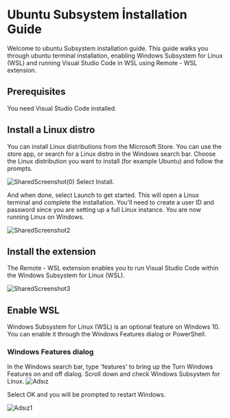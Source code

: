 # Ubuntu Subsystem İnstallation Guide
Welcome to ubuntu Subsystem installation guide. This guide walks you through ubuntu terminal installation, enabling Windows Subsystem for Linux (WSL) and running Visual Studio Code in WSL using Remote - WSL extension.

## Prerequisites
You need Visual Studio Code installed.

## Install a Linux distro
You can install Linux distributions from the Microsoft Store. You can use the store app, or search for a Linux distro in the Windows search bar. Choose the Linux distribution you want to install (for example Ubuntu) and follow the prompts.

![SharedScreenshot(0)](https://user-images.githubusercontent.com/90481141/146905824-a48ea7bc-61cc-4385-97e5-c4f9b313a90b.jpg)
Select Install.

And when done, select Launch to get started. This will open a Linux terminal and complete the installation. You'll need to create a user ID and password since you are setting up a full Linux instance. You are now running Linux on Windows.

![SharedScreenshot2](https://user-images.githubusercontent.com/90481141/146905879-f837355c-1350-4628-984b-efea503d10e4.jpg)

## Install the extension
The Remote - WSL extension enables you to run Visual Studio Code within the Windows Subsystem for Linux (WSL).

![SharedScreenshot3](https://user-images.githubusercontent.com/90481141/146905911-5a348c52-5732-4b11-861c-27231e9a5e7a.jpg)
## Enable WSL
Windows Subsystem for Linux (WSL) is an optional feature on Windows 10. You can enable it through the Windows Features dialog or PowerShell.
### Windows Features dialog
In the Windows search bar, type 'features' to bring up the Turn Windows Features on and off dialog. Scroll down and check Windows Subsystem for Linux.
![Adsız](https://user-images.githubusercontent.com/90481141/146906134-fb2751d3-b044-4f20-819a-ec70e0839147.png)

Select OK and you will be prompted to restart Windows.

![Adsız1](https://user-images.githubusercontent.com/90481141/146906171-a93df0e8-8863-4460-ab48-458064fef8c7.png)
